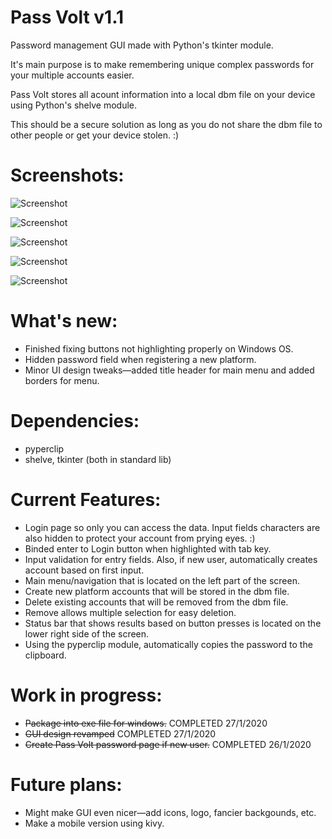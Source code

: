 # Pass Volt v1.1
Password management GUI made with Python's tkinter module.

It's main purpose is to make remembering unique complex passwords for your multiple accounts easier. 

Pass Volt stores all acount information into a local dbm file on your device using Python's shelve module.

This should be a secure solution as long as you do not share the dbm file to other people or get your device stolen. :)

# Screenshots: 

![Screenshot](https://github.com/justvinny/tk_PassVolt/blob/master/screenshots/SS_Login.png)

![Screenshot](https://github.com/justvinny/tk_PassVolt/blob/master/screenshots/SS_Home.png)

![Screenshot](https://github.com/justvinny/tk_PassVolt/blob/master/screenshots/SS_NewPlatform.png)

![Screenshot](https://github.com/justvinny/tk_PassVolt/blob/master/screenshots/SS_Remove1.png)

![Screenshot](https://github.com/justvinny/tk_PassVolt/blob/master/screenshots/SS_Remove2.png)
                                                                                                                                                                                                                        
# What's new:
* Finished fixing buttons not highlighting properly on Windows OS.
* Hidden password field when registering a new platform.
* Minor UI design tweaks—added title header for main menu and added borders for menu.

# Dependencies:

* pyperclip
* shelve, tkinter (both in standard lib)

# Current Features:

* Login page so only you can access the data. Input fields characters are also hidden to protect your account from prying eyes. :)
* Binded enter to Login button when highlighted with tab key.
* Input validation for entry fields. Also, if new user, automatically creates account based on first input.  
* Main menu/navigation that is located on the left part of the screen.
* Create new platform accounts that will be stored in the dbm file.
* Delete existing accounts that will be removed from the dbm file.
* Remove allows multiple selection for easy deletion.
* Status bar that shows results based on button presses is located on the lower right side of the screen.
* Using the pyperclip module, automatically copies the password to the clipboard.
  
  
# Work in progress:

* ~~Package into exe file for windows.~~ COMPLETED 27/1/2020
* ~~GUI design revamped~~ COMPLETED 27/1/2020
* ~~Create Pass Volt password page if new user.~~ COMPLETED 26/1/2020

# Future plans:

* Might make GUI even nicer—add icons, logo, fancier backgounds, etc. 
* Make a mobile version using kivy. 
  

